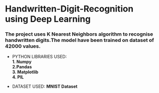 # Handwritten-Digit-Recognition using Deep Learning
<h3>The project uses K Nearest Neighbors algorithm to recognise handwritten digits.The model have been trained on dataset of 42000 values.</h3>

- PYTHON LIBRARIES USED:<br>  **1. Numpy <br> 2.Pandas <br> 3. Matplotlib <br> 4. PIL**

- DATASET USED:   **MNIST Dataset**

<p align="left">
</p>
